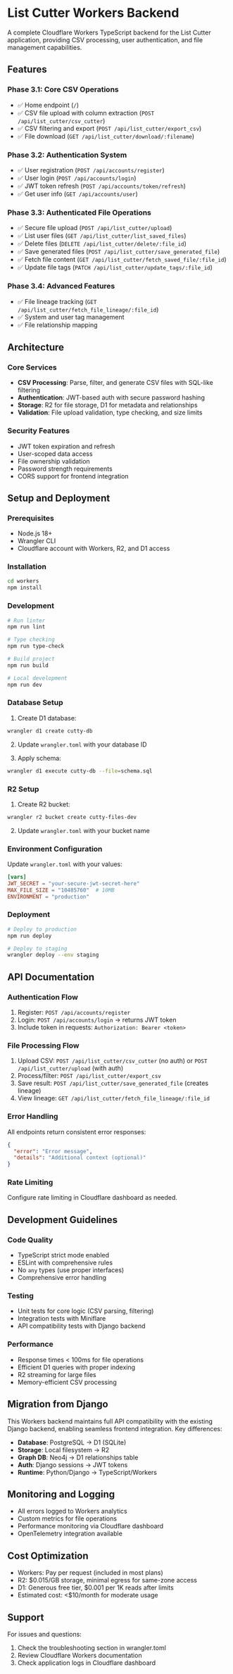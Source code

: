 # List Cutter Workers Backend

A complete Cloudflare Workers TypeScript backend for the List Cutter application, providing CSV processing, user authentication, and file management capabilities.

## Features

### Phase 3.1: Core CSV Operations
- ✅ Home endpoint (`/`)
- ✅ CSV file upload with column extraction (`POST /api/list_cutter/csv_cutter`)
- ✅ CSV filtering and export (`POST /api/list_cutter/export_csv`)
- ✅ File download (`GET /api/list_cutter/download/:filename`)

### Phase 3.2: Authentication System
- ✅ User registration (`POST /api/accounts/register`)
- ✅ User login (`POST /api/accounts/login`)
- ✅ JWT token refresh (`POST /api/accounts/token/refresh`)
- ✅ Get user info (`GET /api/accounts/user`)

### Phase 3.3: Authenticated File Operations
- ✅ Secure file upload (`POST /api/list_cutter/upload`)
- ✅ List user files (`GET /api/list_cutter/list_saved_files`)
- ✅ Delete files (`DELETE /api/list_cutter/delete/:file_id`)
- ✅ Save generated files (`POST /api/list_cutter/save_generated_file`)
- ✅ Fetch file content (`GET /api/list_cutter/fetch_saved_file/:file_id`)
- ✅ Update file tags (`PATCH /api/list_cutter/update_tags/:file_id`)

### Phase 3.4: Advanced Features
- ✅ File lineage tracking (`GET /api/list_cutter/fetch_file_lineage/:file_id`)
- ✅ System and user tag management
- ✅ File relationship mapping

## Architecture

### Core Services
- **CSV Processing**: Parse, filter, and generate CSV files with SQL-like filtering
- **Authentication**: JWT-based auth with secure password hashing
- **Storage**: R2 for file storage, D1 for metadata and relationships
- **Validation**: File upload validation, type checking, and size limits

### Security Features
- JWT token expiration and refresh
- User-scoped data access
- File ownership validation
- Password strength requirements
- CORS support for frontend integration

## Setup and Deployment

### Prerequisites
- Node.js 18+
- Wrangler CLI
- Cloudflare account with Workers, R2, and D1 access

### Installation

```bash
cd workers
npm install
```

### Development

```bash
# Run linter
npm run lint

# Type checking
npm run type-check

# Build project
npm run build

# Local development
npm run dev
```

### Database Setup

1. Create D1 database:
```bash
wrangler d1 create cutty-db
```

2. Update `wrangler.toml` with your database ID

3. Apply schema:
```bash
wrangler d1 execute cutty-db --file=schema.sql
```

### R2 Setup

1. Create R2 bucket:
```bash
wrangler r2 bucket create cutty-files-dev
```

2. Update `wrangler.toml` with your bucket name

### Environment Configuration

Update `wrangler.toml` with your values:

```toml
[vars]
JWT_SECRET = "your-secure-jwt-secret-here"
MAX_FILE_SIZE = "10485760"  # 10MB
ENVIRONMENT = "production"
```

### Deployment

```bash
# Deploy to production
npm run deploy

# Deploy to staging
wrangler deploy --env staging
```

## API Documentation

### Authentication Flow
1. Register: `POST /api/accounts/register`
2. Login: `POST /api/accounts/login` → returns JWT token
3. Include token in requests: `Authorization: Bearer <token>`

### File Processing Flow
1. Upload CSV: `POST /api/list_cutter/csv_cutter` (no auth) or `POST /api/list_cutter/upload` (with auth)
2. Process/filter: `POST /api/list_cutter/export_csv`
3. Save result: `POST /api/list_cutter/save_generated_file` (creates lineage)
4. View lineage: `GET /api/list_cutter/fetch_file_lineage/:file_id`

### Error Handling
All endpoints return consistent error responses:
```json
{
  "error": "Error message",
  "details": "Additional context (optional)"
}
```

### Rate Limiting
Configure rate limiting in Cloudflare dashboard as needed.

## Development Guidelines

### Code Quality
- TypeScript strict mode enabled
- ESLint with comprehensive rules
- No `any` types (use proper interfaces)
- Comprehensive error handling

### Testing
- Unit tests for core logic (CSV parsing, filtering)
- Integration tests with Miniflare
- API compatibility tests with Django backend

### Performance
- Response times < 100ms for file operations
- Efficient D1 queries with proper indexing
- R2 streaming for large files
- Memory-efficient CSV processing

## Migration from Django

This Workers backend maintains full API compatibility with the existing Django backend, enabling seamless frontend integration. Key differences:

- **Database**: PostgreSQL → D1 (SQLite)
- **Storage**: Local filesystem → R2
- **Graph DB**: Neo4j → D1 relationships table
- **Auth**: Django sessions → JWT tokens
- **Runtime**: Python/Django → TypeScript/Workers

## Monitoring and Logging

- All errors logged to Workers analytics
- Custom metrics for file operations
- Performance monitoring via Cloudflare dashboard
- OpenTelemetry integration available

## Cost Optimization

- Workers: Pay per request (included in most plans)
- R2: $0.015/GB storage, minimal egress for same-zone access
- D1: Generous free tier, $0.001 per 1K reads after limits
- Estimated cost: <$10/month for moderate usage

## Support

For issues and questions:
1. Check the troubleshooting section in wrangler.toml
2. Review Cloudflare Workers documentation
3. Check application logs in Cloudflare dashboard